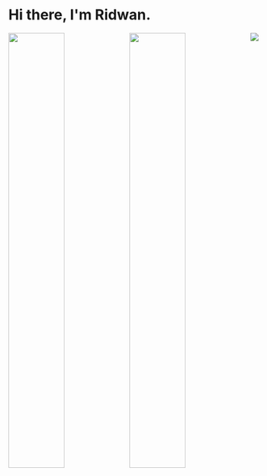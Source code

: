 # Hi there, I'm Ridwan.

<img align="left" width="47%" src="https://github-readme-stats.vercel.app/api?username=omarCodez&show_icons=true&theme=radical" />

<img align="left" width="47%" src="https://github-readme-stats.vercel.app/api/top-langs/?username=omarCodez&layout=compact" />

<img src="https://github-readme-stats.vercel.app/api/top-langs/?username=omarCodez" />
